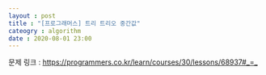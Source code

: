 ```yaml
---
layout : post
title : "[프로그래머스] 트리 트리오 중간값"
cateogry : algorithm
date : 2020-08-01 23:00
---
```



문제 링크 : <https://programmers.co.kr/learn/courses/30/lessons/68937#_=_>

